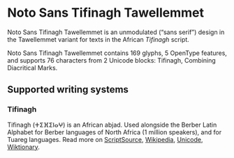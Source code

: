 
# Noto Sans Tifinagh Tawellemmet

Noto Sans Tifinagh Tawellemmet is an unmodulated (“sans serif”) design in the Tawellemmet variant for texts in the African _Tifinagh_ script. 

Noto Sans Tifinagh Tawellemmet contains 169 glyphs, 5 OpenType features, and supports 76 characters from 2 Unicode blocks: Tifinagh, Combining Diacritical Marks.


## Supported writing systems


### Tifinagh

Tifinagh (ⵜⵉⴼⵉⵏⴰⵖ) is an African abjad. Used alongside the Berber Latin Alphabet for Berber languages of North Africa (1 million speakers), and for Tuareg languages. Read more on [ScriptSource](https://scriptsource.org/scr/Tfng), [Wikipedia](https://en.wikipedia.org/wiki/ISO_15924:Tfng), [Unicode](https://www.unicode.org/versions/Unicode13.0.0/ch19.pdf#G43184), [Wiktionary](https://en.wiktionary.org/wiki/Category:Tifinagh_script).

